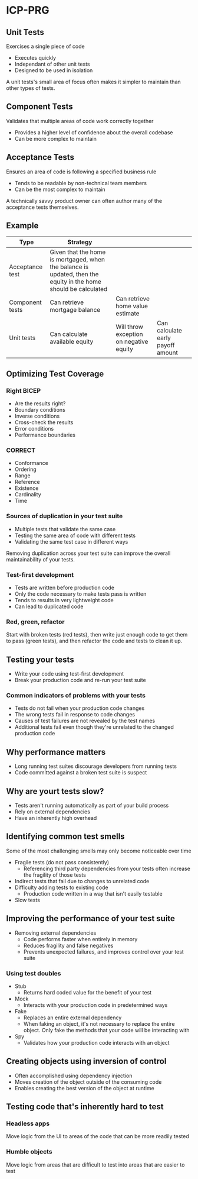 # ICP-PRG

## Unit Tests
Exercises a single piece of code

- Executes quickly
- Independant of other unit tests
- Designed to be used in isolation

A unit tests's small area of focus often makes it simpler to maintain than other types of tests.

## Component Tests
Validates that multiple areas of code work correctly together

- Provides a higher level of confidence about the overall codebase
- Can be more complex to maintain

## Acceptance Tests
Ensures an area of code is following a specified business rule

- Tends to be readable by non-technical team members
- Can be the most complex to maintain

A technically savvy product owner can often author many of the acceptance tests themselves.

## Example

| Type | Strategy |     |     |
| --- | --- | --- | --- |
| Acceptance test | Given that the home is mortgaged, when the balance is updated, then the equity in the home should be calculated |     |     |
| Component tests | Can retrieve mortgage balance | Can retrieve home value estimate |     |
| Unit tests | Can calculate available equity | Will throw exception on negative equity | Can calculate early payoff amount |

## Optimizing Test Coverage

### Right BICEP

- Are the results right?
- Boundary conditions
- Inverse conditions
- Cross-check the results
- Error conditions
- Performance boundaries

### CORRECT

- Conformance
- Ordering
- Range
- Reference
- Existence
- Cardinality
- Time

### Sources of duplication in your test suite

- Multiple tests that validate the same case
- Testing the same area of code with different tests
- Validating the same test case in different ways

Removing duplication across your test suite can improve the overall maintainability of your tests.

### Test-first development

- Tests are written before production code
- Only the code necessary to make tests pass is written
- Tends to results in very lightweight code
- Can lead to duplicated code

### Red, green, refactor

Start with broken tests (red tests), then write just enough code to get them to pass (green tests), and then refactor the code and tests to clean it up.

## Testing your tests

- Write your code using test-first development
- Break your production code and re-run your test suite

### Common indicators of problems with your tests

- Tests do not fail when your production code changes
- The wrong tests fail in response to code changes
- Causes of test failures are not revealed by the test names
- Additional tests fail even though they're unrelated to the changed production code

## Why performance matters

- Long running test suites discourage developers from running tests
- Code committed against a broken test suite is suspect

## Why are yourt tests slow?

- Tests aren't running automatically as part of your build process
- Rely on external dependencies
- Have an inherently high overhead 

## Identifying common test smells

Some of the most challenging smells may only become noticeable over time

- Fragile tests (do not pass consistently)
	- Referencing third party dependencies from your tests often increase the fragility of those tests
- Indirect tests that fail due to changes to unrelated code
- Difficulty adding tests to existing code
	- Production code written in a way that isn't easily testable
- Slow tests

## Improving the performance of your test suite

- Removing external dependencies
	- Code performs faster when entirely in memory
	- Reduces fragility and false negatives
	- Prevents unexpected failures, and improves control over your test suite

### Using test doubles

- Stub
	- Returns hard coded value for the benefit of your test
- Mock
	- Interacts with your production code in predetermined ways
- Fake
	- Replaces an entire external dependency
	- When faking an object, it's not necessary to replace the entire object.  Only fake the methods that your code will be interacting with
- Spy
	- Validates how your production code interacts with an object

## Creating objects using inversion of control

- Often accomplished using dependency injection
- Moves creation of the object outside of the consuming code
- Enables creating the best version of the object at runtime

## Testing code that's inherently hard to test

### Headless apps

Move logic from the UI to areas of the code that can be more readily tested

### Humble objects

Move logic from areas that are difficult to test into areas that are easier to test
